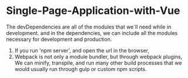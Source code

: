 # Single-Page-Application-with-Vue

The devDependencies are all of the modules that we`ll need while in development. and in the dependencies, we can include all the modules necessary for development and production.

1. If you run 'npm server', and open the url in the browser,
2. Webpack is not only a module bundler, but through webpack plugins, We can minify, transpile, and run many other build processes that we would usually run through gulp or custom npm scripts.

